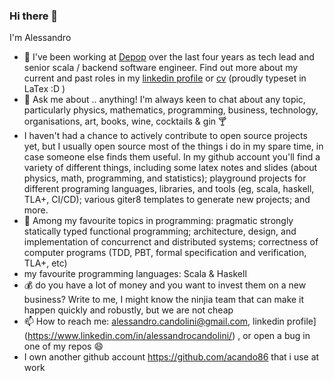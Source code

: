 ### Hi there 👋

I'm Alessandro

- 🔭  I've been working at [Depop](https://depop.com/) over the last four years as tech lead and senior scala / backend software engineer. Find out more about my current and past roles in my [linkedin profile](https://www.linkedin.com/in/alessandrocandolini/) or [cv](https://github.com/alessandrocandolini/cv-public) (proudly typeset in LaTex :D ) 
- 💬 Ask me about .. anything! I'm always keen to chat about any topic, particularly physics, mathematics, programming, business, technology, organisations, art, books, wine, cocktails &  gin 🍸
- I haven't had a chance to actively contribute to open source projects yet, but I usually open source most of the things i do in my spare time, in case someone else finds them useful. In my github account you'll find a variety of different things, including some latex notes and slides (about physics, math, programming, and statistics); playground projects for different programing languages, libraries, and tools (eg, scala, haskell, TLA+, CI/CD); various giter8 templates to generate new projects; and more. 
- 🌱 Among my favourite topics in programming: pragmatic strongly statically typed functional programming; architecture, design, and implementation of concurrenct and distributed systems; correctness of computer programs (TDD, PBT, formal specification and verification, TLA+, etc) 
- my favourite programming languages: Scala & Haskell
- 💰 do you have a lot of money and you want to invest them on a new business? Write to me, I might know the ninjia team that can make it happen quickly and robustly, but we are not cheap
- 📫 How to reach me: alessandro.candolini@gmail.com, linkedin profile](https://www.linkedin.com/in/alessandrocandolini/) , or open a bug in one of my repos 😄 
- I own another github account https://github.com/acando86 that i use at work


